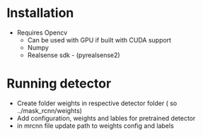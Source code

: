 # Installation
- Requires Opencv
  - Can be used with GPU if built with CUDA support
  - Numpy
  - Realsense sdk - (pyrealsense2)

# Running detector
- Create folder weights in respective detector folder ( so ../mask_rcnn/weights)
- Add configuration, weights and lables for pretrained detector
- in mrcnn file update path to weights config and labels
